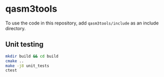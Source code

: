 # qasm3tools
To use the code in this repository, add `qasm3tools/include` as an include directory.

## Unit testing
```bash
mkdir build && cd build
cmake ..
make -j8 unit_tests
ctest
```
